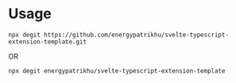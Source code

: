# Usage
```
npx degit https://github.com/energypatrikhu/svelte-typescript-extension-template.git
```
OR
```
npx degit energypatrikhu/svelte-typescript-extension-template
```
